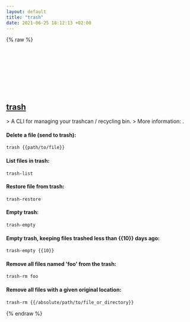 ```yaml
---
layout: default
title: "trash"
date: 2021-06-25 18:12:13 +02:00
---
```

{% raw %}
<h2 id="trash">
  <a href="/en/linux/trash.html">trash</a> <a href="#trash"><svg class="icon">
    <use href="/assets/images/unicode_sprite.svg#link" />
  </svg></a>
</h2>
> A CLI for managing your trashcan / recycling bin.
> More information: <https://github.com/andreafrancia/trash-cli>.

#### Delete a file (send to trash):
```shell
trash {{path/to/file}}
```
#### List files in trash:
```shell
trash-list
```
#### Restore file from trash:
```shell
trash-restore
```
#### Empty trash:
```shell
trash-empty
```
#### Empty trash, keeping files trashed less than {{10}} days ago:
```shell
trash-empty {{10}}
```
#### Remove all files named 'foo' from the trash:
```shell
trash-rm foo
```
#### Remove all files with a given original location:
```shell
trash-rm {{/absolute/path/to/file_or_directory}}
```
{% endraw %}